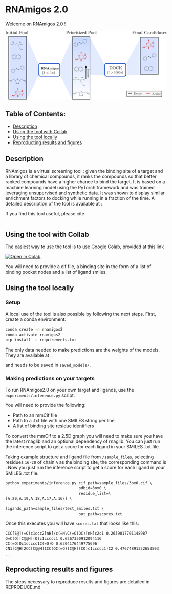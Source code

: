# RNAmigos 2.0

Welcome on RNAmigos 2.0 ! 

<img src="images/vs_fig.png">

## Table of Contents: 

- [Description](#description)
- [Using the tool with Collab](#Using-the-tool-with-Collab)
- [Using the tool locally](#Using-the-tool-locally)
- [Reproducting results and figures](#Reproducting-results-and-figures)

## Description

RNAmigos is a virtual screening tool : given the binding site of a target and a library of chemical compounds, it 
ranks the compounds so that better ranked compounds have a higher chance to bind the target.
It is based on a machine learning model using the PyTorch framework and was trained leveraging unsupervised and synthetic data.
It was shown to display similar enrichment factors to docking while running in a fraction of the time.
A detailed description of the tool is available at :

[//]: # (**TODO : insert link to publication**)

If you find this tool useful, please cite 

[//]: # (**TODO : add bib**)
```bib

```

## Using the tool with Collab

The easiest way to use the tool is to use Google Colab, provided at this link

[![Open In Colab](https://colab.research.google.com/assets/colab-badge.svg)](https://colab.research.google.com/github/cgoliver/RNAmigos2.0/blob/master/rnamigos_inference.ipynb)

You will need to provide a cif file, a binding site in the form of a list of binding pocket nodes and a list of ligand smiles.

## Using the tool locally

### Setup
A local use of the tool is also possible by following the next steps.
First, create a conda environment:

```bash
conda create -n rnamigos2
conda activate rnamigos2
pip install -r requirements.txt
```

The only data needed to make predictions are the weights of the models.
They are available at :

[//]: # (TODO : get link to model weights and detail how to get them all.)

and needs to be saved in `saved_models/`.

### Making predictions on your targets

To run RNAmigos2.0 on your own target and ligands, use the `experiments/inference.py` script.

You will need to provide the following:

* Path to an mmCif file
* Path to a .txt file with one SMILES string per line
* A list of binding site residue identifiers 

To convert the mmCif to a 2.5D graph you will need to make sure you have the latest rnaglib and an optional dependency of rnaglib.
You can just run the inference script to get a score for each ligand in your SMILES .txt file.

Taking example structure and ligand file from `/sample_files`, selecting residues `16-20` of chain `A` as the binding site, the corresponding command is :
Now you just run the inference script to get a score for each ligand in your SMILES .txt file.
```
python experiments/inference.py cif_path=sample_files/3ox0.cif \
                                pdbid=3ox0 \
                                residue_list=\[A.20,A.19,A.18,A.17,A.16\] \
                                ligands_path=sample_files/test_smiles.txt \
                                out_path=scores.txt
``` 

Once this executes you will have `scores.txt` that looks like this:

```
CCC[S@](=O)c1ccc2[nH]/c(=N\C(=O)OC)[nH]c2c1 0.2639017701148987
O=C(O)[C@@H](O)c1ccccc1 0.6267350912094116
CC(=O)Oc1ccccc1C(=O)O 0.6304176449775696
CN1[C@H]2CC[C@@H]1CC(OC(=O)[C@H](CO)c1ccccc1)C2 0.47674891352653503
...
```

## Reproducting results and figures

The steps necessary to reproduce results and figures are detailed in REPRODUCE.md
